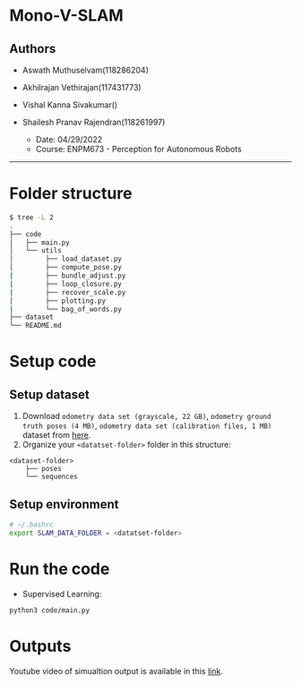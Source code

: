 # Mono-V-SLAM

## Authors 
- Aswath Muthuselvam(118286204)
- Akhilrajan Vethirajan(117431773)  
- Vishal Kanna Sivakumar()
- Shailesh Pranav Rajendran(118261997)

    - Date: 04/29/2022
    - Course: ENPM673 - Perception for Autonomous Robots
---


# Folder structure
```bash
$ tree -L 2
.
├── code
│   ├── main.py
│   └── utils
│        ├── load_dataset.py
│        ├── compute_pose.py
|        ├── bundle_adjust.py
|        ├── loop_closure.py
|        ├── recover_scale.py
│        ├── plotting.py
|        └── bag_of_words.py
├── dataset
└── README.md
```

# Setup code
## Setup dataset
1. Download `odometry data set (grayscale, 22 GB)`, `odometry ground truth poses (4 MB)`, `odometry data set (calibration files, 1 MB)` dataset from [here](http://www.cvlibs.net/datasets/kitti/eval_odometry.php).
2. Organize your `<datatset-folder>` folder in this structure:
```
<dataset-folder>
    ├── poses
    └── sequences
```

## Setup environment
```bash
# ~/.bashrc
export SLAM_DATA_FOLDER = <datatset-folder>
```


# Run the code
- Supervised Learning:
```bash
python3 code/main.py
```

# Outputs
Youtube video of simualtion output is available in this [link]().

